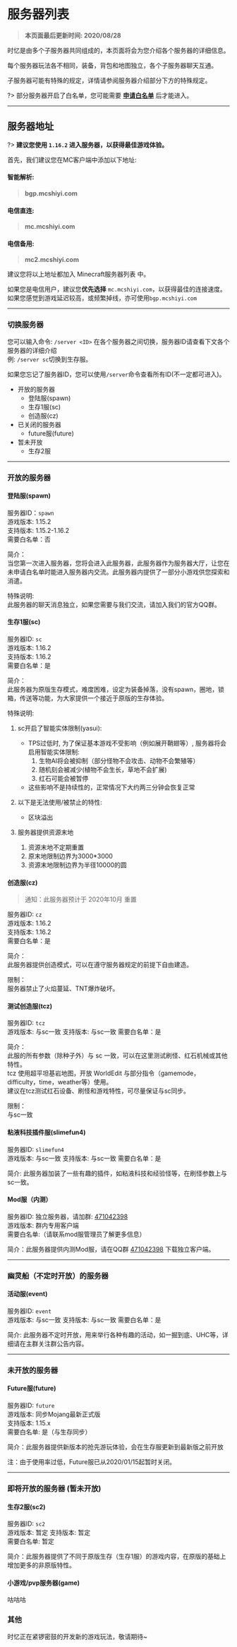 # 服务器列表

> **本页面最后更新时间: 2020/08/28**

时忆是由多个子服务器共同组成的，本页面将会为您介绍各个服务器的详细信息。

每个服务器玩法各不相同，装备，背包和地图独立，各个子服务器聊天互通。

子服务器可能有特殊的规定，详情请参阅服务器介绍部分下方的特殊规定。

?> 部分服务器开启了白名单，您可能需要 [**申请白名单**](/zh-CN/join/whitelist.md) 后才能进入。

-----

## 服务器地址

?> **建议您使用 ``1.16.2`` 进入服务器，以获得最佳游戏体验。**

首先，我们建议您在MC客户端中添加以下地址:  

#### 智能解析:  
>  **bgp.mcshiyi.com** 
 
#### 电信直连:  
>  **mc.mcshiyi.com** 

#### 电信备用:  
>  **mc2.mcshiyi.com** 

建议您将以上地址都加入 Minecraft服务器列表 中。  
  
如果您是电信用户，建议您**优先选择** ``mc.mcshiyi.com``，以获得最佳的连接速度。  
如果您感觉到游戏延迟较高，或频繁掉线，亦可使用``bgp.mcshiyi.com``

-----

### 切换服务器

您可以输入命令:  ``/server <ID>`` 在各个服务器之间切换，服务器ID请查看下文各个服务器的详细介绍  
例: ``/server sc``切换到生存服。  

如果您忘记了服务器ID，您可以使用``/server``命令查看所有ID(不一定都可进入)。  

- 开放的服务器
    - 登陆服(spawn)
    - 生存1服(sc)
    - 创造服(cz)
- 已关闭的服务器
    - future服(future)
- 暂未开放
    - 生存2服

    
-----

### 开放的服务器 

#### 登陆服(spawn) 

服务器ID：``spawn``  
游戏版本: 1.15.2  
支持版本: 1.15.2-1.16.2  
需要白名单：否  

简介：  
当您第一次进入服务器，您将会进入此服务器，此服务器作为服务器大厅，让您在未申请白名单时能进入服务器内交流。此服务器内提供了一部分小游戏供您探索和消遣。

特殊说明:  
此服务器的聊天消息独立，如果您需要与我们交流，请加入我们的官方QQ群。

#### 生存1服(sc)

服务器ID: ``sc``  
游戏版本: 1.16.2  
支持版本: 1.16.2  
需要白名单：是  

简介：  
此服务器为原版生存模式，难度困难，设定为装备掉落，没有spawn，圈地，锁箱，传送等功能，为大家提供一个接近于原版的生存体验。

特殊说明:
  
1. sc开启了智能实体限制(yasui): 
    - TPS过低时, 为了保证基本游戏不受影响（例如展开鞘翅等）, 服务器将会启用智能实体限制:  
        1. 生物AI将会被抑制（部分怪物不会攻击、动物不会繁殖等）
        2. 随机刻会被减少(植物不会生长，草地不会扩展)
        3. 红石可能会被暂停
    - 这些影响不是持续性的，正常情况下大约两三分钟会恢复正常

2. 以下是无法使用/被禁止的特性:
    - 区块溢出

3. 服务器提供资源末地
    1. 资源末地不定期重置
    2. 原末地限制边界为3000*3000
    3. 资源末地限制边界为半径10000的圆 

#### 创造服(cz)

> 通知：此服务器预计于 2020年10月 重置

服务器ID: ``cz``  
游戏版本: 1.16.2  
支持版本: 1.16.2  
需要白名单：是  

简介：  
此服务器提供创造模式，可以在遵守服务器规定的前提下自由建造。  

限制：  
服务器禁止了火焰蔓延、TNT爆炸破坏。

#### 测试创造服(tcz)

服务器ID: ``tcz``  
游戏版本: 与sc一致
支持版本: 与sc一致 
需要白名单：是  

简介：  
此服的所有参数（除种子外）与 sc 一致，可以在这里测试刷怪、红石机械或其他特性。  
tcz 使用超平坦基岩地图，开放 WorldEdit 与部分指令（gamemode，difficulty，time，weather等）使用。  
建议在tcz测试红石设备、刷怪和游戏特性，可尽量保证与sc同步。  

限制：  
与sc一致

#### 粘液科技插件服(slimefun4)

服务器ID: ``slimefun4``  
游戏版本: 与sc一致
支持版本: 与sc一致 
需要白名单：是  

简介:
此服务器加装了一些有趣的插件，如粘液科技和经验怪等，在刷怪参数上与sc一致。

#### Mod服（内测）

服务器ID: 独立服务器，请加群: [471042398](https://jq.qq.com/?_wv=1027&k=5Eghuls)  
游戏版本: 群内专用客户端  
需要白名单:（请联系mod服管理员了解更多信息）  

简介：此服务器提供内测Mod服，请在QQ群 [471042398](https://jq.qq.com/?_wv=1027&k=5Eghuls) 下载独立客户端。

-----

### 幽灵船（不定时开放）的服务器

#### 活动服(event)

服务器ID: ``event``  
游戏版本: 与sc一致
支持版本: 与sc一致 
需要白名单：是  

简介:
此服务器不定时开放，用来举行各种有趣的活动，如一掘到底、UHC等，详细请在主群关注群公告内容。

-----

### 未开放的服务器 

#### Future服(future)

服务器ID: ``future``  
游戏版本: 同步Mojang最新正式版  
支持版本: 1.15.x  
需要白名单: 是（与生存同步）  

简介：此服务器提供新版本的抢先游玩体验，会在生存服更新到最新版之前开放

注：由于使用率过低，Future服已从2020/01/15起暂时关闭。

-----

### 即将开放的服务器 (暂未开放)

#### 生存2服(sc2)

服务器ID: ``sc2``  
游戏版本: 暂定
支持版本: 暂定  
需要白名单: 暂定  

简介：此服务器提供了不同于原版生存（生存1服）的游戏内容，在原版的基础上增加更多的非原版特性。

#### 小游戏/pvp服务器(game)

咕咕咕

### 其他
时忆正在紧锣密鼓的开发新的游戏玩法，敬请期待~
